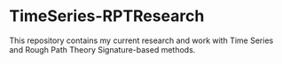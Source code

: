# TimeSeries-RPTResearch

This repository contains my current research and work with Time Series and Rough Path Theory Signature-based methods.
